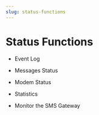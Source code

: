 ```yaml
---
slug: status-functions
---
```


# Status Functions

  * Event Log

  * Messages Status

  * Modem Status

  * Statistics

  * Monitor the SMS Gateway

